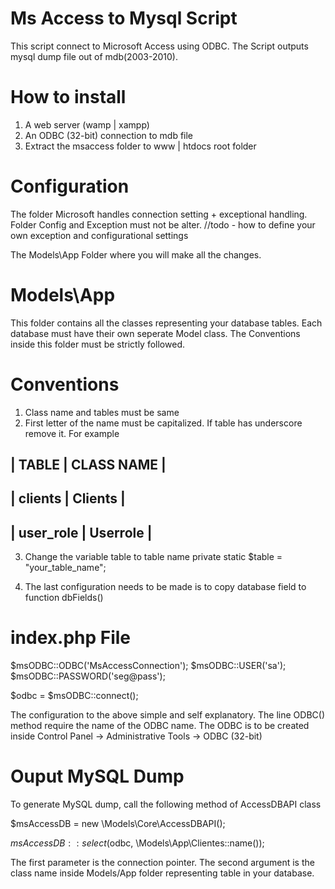 Ms Access to Mysql Script
=========================
This script connect to Microsoft Access using ODBC. The Script outputs mysql dump file out of mdb(2003-2010).

How to install
===============
1. A web server (wamp | xampp)
2. An ODBC (32-bit) connection to mdb file
3. Extract the msaccess folder to www | htdocs root folder

Configuration
=============
The folder Microsoft handles connection setting + exceptional handling. Folder Config and Exception must not be alter.
//todo - how to define your own exception and configurational settings

The Models\App Folder where you will make all the changes.

Models\App
==========
This folder contains all the classes representing your database tables. Each database must have their own seperate
Model class. The Conventions inside this folder must be strictly followed.

Conventions
===========
1. Class name and tables must be same
2. First letter of the name must be capitalized. If table has underscore remove it. For example

|  TABLE       |      CLASS NAME  |
 ---------------------------------
| clients      |     Clients     |
 ---------------------------------
| user_role    |     Userrole    |
 ---------------------------------

3. Change the variable table to table name
    private static $table = "your_table_name";

4. The last configuration needs to be made is to copy database field to function dbFields()

index.php File
==============

$msODBC::ODBC('MsAccessConnection');
$msODBC::USER('sa');
$msODBC::PASSWORD('seg@pass');

$odbc = $msODBC::connect();

 The configuration to the above simple and self explanatory. The line ODBC() method require the name of the ODBC
 name. The ODBC is to be created inside Control Panel -> Administrative Tools -> ODBC (32-bit)

Ouput MySQL Dump
================
To generate MySQL dump, call the following method of AccessDBAPI class

$msAccessDB = new \Models\Core\AccessDBAPI();

$msAccessDB::select($odbc, \Models\App\Clientes::name());

The first parameter is the connection pointer. The second argument is the class name inside Models/App folder representing
table in your database.
